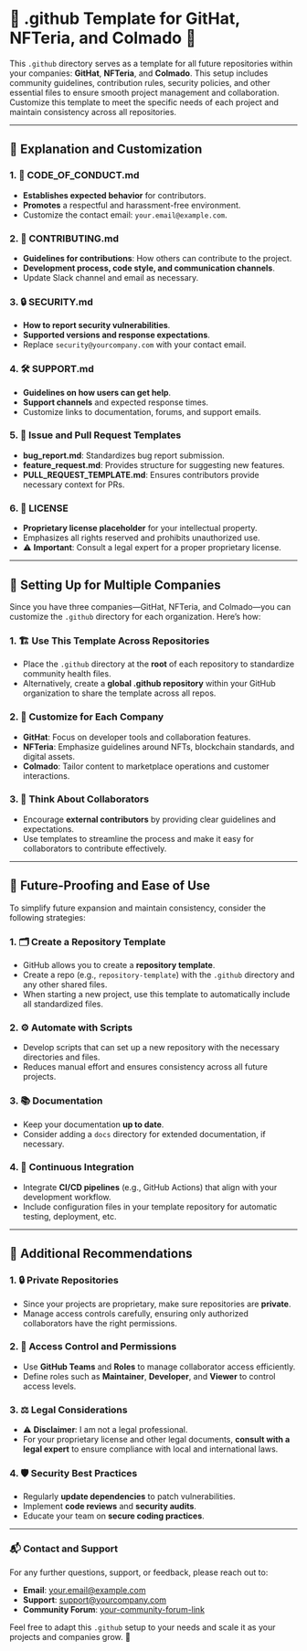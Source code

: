 # 🌟 .github Template for GitHat, NFTeria, and Colmado 🌟

This `.github` directory serves as a template for all future repositories within your companies: **GitHat**, **NFTeria**, and **Colmado**. This setup includes community guidelines, contribution rules, security policies, and other essential files to ensure smooth project management and collaboration. Customize this template to meet the specific needs of each project and maintain consistency across all repositories.

---

## 📝 Explanation and Customization

### 1. 📜 CODE_OF_CONDUCT.md

- **Establishes expected behavior** for contributors.
- **Promotes** a respectful and harassment-free environment.
- Customize the contact email: `your.email@example.com`.

### 2. 🔧 CONTRIBUTING.md

- **Guidelines for contributions**: How others can contribute to the project.
- **Development process, code style, and communication channels**.
- Update Slack channel and email as necessary.

### 3. 🔒 SECURITY.md

- **How to report security vulnerabilities**.
- **Supported versions and response expectations**.
- Replace `security@yourcompany.com` with your contact email.

### 4. 🛠 SUPPORT.md

- **Guidelines on how users can get help**.
- **Support channels** and expected response times.
- Customize links to documentation, forums, and support emails.

### 5. 🐛 Issue and Pull Request Templates

- **bug_report.md**: Standardizes bug report submission.
- **feature_request.md**: Provides structure for suggesting new features.
- **PULL_REQUEST_TEMPLATE.md**: Ensures contributors provide necessary context for PRs.

### 6. 📄 LICENSE

- **Proprietary license placeholder** for your intellectual property.
- Emphasizes all rights reserved and prohibits unauthorized use.
- ⚠️ **Important**: Consult a legal expert for a proper proprietary license.

---

## 🏢 Setting Up for Multiple Companies

Since you have three companies—GitHat, NFTeria, and Colmado—you can customize the `.github` directory for each organization. Here’s how:

### 1. 🏗 Use This Template Across Repositories

- Place the `.github` directory at the **root** of each repository to standardize community health files.
- Alternatively, create a **global .github repository** within your GitHub organization to share the template across all repos.

### 2. 🏢 Customize for Each Company

- **GitHat**: Focus on developer tools and collaboration features.
- **NFTeria**: Emphasize guidelines around NFTs, blockchain standards, and digital assets.
- **Colmado**: Tailor content to marketplace operations and customer interactions.

### 3. 👥 Think About Collaborators

- Encourage **external contributors** by providing clear guidelines and expectations.
- Use templates to streamline the process and make it easy for collaborators to contribute effectively.

---

## 🚀 Future-Proofing and Ease of Use

To simplify future expansion and maintain consistency, consider the following strategies:

### 1. 🗂 Create a Repository Template

- GitHub allows you to create a **repository template**.
- Create a repo (e.g., `repository-template`) with the `.github` directory and any other shared files.
- When starting a new project, use this template to automatically include all standardized files.

### 2. ⚙️ Automate with Scripts

- Develop scripts that can set up a new repository with the necessary directories and files.
- Reduces manual effort and ensures consistency across all future projects.

### 3. 📚 Documentation

- Keep your documentation **up to date**.
- Consider adding a `docs` directory for extended documentation, if necessary.

### 4. 🔄 Continuous Integration

- Integrate **CI/CD pipelines** (e.g., GitHub Actions) that align with your development workflow.
- Include configuration files in your template repository for automatic testing, deployment, etc.

---

## 🔐 Additional Recommendations

### 1. 🔒 Private Repositories

- Since your projects are proprietary, make sure repositories are **private**.
- Manage access controls carefully, ensuring only authorized collaborators have the right permissions.

### 2. 🛂 Access Control and Permissions

- Use **GitHub Teams** and **Roles** to manage collaborator access efficiently.
- Define roles such as **Maintainer**, **Developer**, and **Viewer** to control access levels.

### 3. ⚖️ Legal Considerations

- ⚠️ **Disclaimer**: I am not a legal professional.
- For your proprietary license and other legal documents, **consult with a legal expert** to ensure compliance with local and international laws.

### 4. 🛡 Security Best Practices

- Regularly **update dependencies** to patch vulnerabilities.
- Implement **code reviews** and **security audits**.
- Educate your team on **secure coding practices**.

---

### 📬 Contact and Support

For any further questions, support, or feedback, please reach out to:

- **Email**: [your.email@example.com](mailto:your.email@example.com)
- **Support**: [support@yourcompany.com](mailto:support@yourcompany.com)
- **Community Forum**: [your-community-forum-link](https://your-community-forum-link)

Feel free to adapt this `.github` setup to your needs and scale it as your projects and companies grow. 🚀
